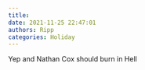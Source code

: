 ```yaml
---
title: 
date: 2021-11-25 22:47:01
authors: Ripp
categories: Holiday
---
```


 Yep and Nathan Cox should burn in Hell
